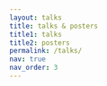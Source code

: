 ```yaml
---
layout: talks
title: talks & posters
title1: talks
title2: posters
permalink: /talks/
nav: true
nav_order: 3
---
```

